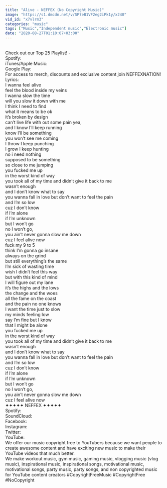```yaml
---
title: "Alive - NEFFEX (No Copyright Music)"
image: "https://s1.dmcdn.net/v/SP7eB1VF2eg2iPk1y/x240"
vid_id: "x7vlrm3"
categories: "music"
tags: ["Music","Independent music","Electronic music"]
date: "2020-08-27T01:10:07+03:00"
---
```

<br>Check out our Top 25 Playlist! -   <br>Spotify:   <br>iTunes/Apple Music:   <br>Google Play:   <br>For access to merch, discounts and exclusive content join NEFFEXNATION!    <br>Lyrics:  <br>I wanna feel alive  <br>feel the blood inside my veins  <br>I wanna slow the time  <br>will you slow it down with me  <br>I think I need to find  <br>what it means to be ok  <br>it’s broken by design  <br>can’t live life with out some pain yea,   <br>and I know I’ll keep running  <br>know I’ll be something  <br>you won’t see me coming  <br>I throw I keep punching  <br>I grow I keep hunting  <br>no i need nothing   <br>supposed to be something   <br>so close to me jumping   <br>you fucked me up  <br>in the worst kind of way  <br>you took all of my time and didn’t give it back to me  <br>wasn’t enough  <br>and I don’t know what to say  <br>you wanna fall in love but don’t want to feel the pain  <br>and I’m so low  <br>cuz I don’t know  <br>if I’m alone  <br>if I’m unknown  <br>but I won’t go  <br>no I won’t go,  <br>you ain’t never gonna slow me down  <br>cuz I feel alive now   <br>fuck my 9 to 5  <br>think I’m gonna go insane  <br>always on the grind  <br>but still everything’s the same  <br>I’m sick of wasting time  <br>wish I didn’t feel this way  <br>but with this kind of mind  <br>I will figure out my lane   <br>it’s the highs and the lows  <br>the change and the woes  <br>all the fame on the coast  <br>and the pain no one knows  <br>I want the time just to slow  <br>my minds feeling low  <br>say I’m fine but I know  <br>that I might be alone  <br>you fucked me up  <br>in the worst kind of way  <br>you took all of my time and didn’t give it back to me  <br>wasn’t enough  <br>and I don’t know what to say  <br>you wanna fall in love but don’t want to feel the pain  <br>and I’m so low  <br>cuz I don’t know  <br>if I’m alone  <br>if I’m unknown  <br>but I won’t go  <br>no I won’t go,  <br>you ain’t never gonna slow me down  <br>cuz I feel alive now  <br>✦✦✦✦✦ NEFFEX ✦✦✦✦✦  <br>Spotify:   <br>SoundCloud:   <br>Facebook:   <br>Instagram:   <br>Twitter:   <br>YouTube:   <br>We offer our music copyright free to YouTubers because we want people to create awesome content and have exciting new music to make their YouTube videos that much better.   <br>We make workout music, gym music, gaming music, vlogging music (vlog music), inspirational music, inspirational songs, motivational music, motivational songs, party music, party songs, and non copyrighted music for YouTube content creators #CopyrightFreeMusic #CopyrightFree #NoCopyright  <br>
